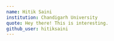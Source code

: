 ```yaml
---
name: Hitik Saini
institution: Chandigarh University
quote: Hey there! This is interesting.
github_user: hitiksaini
---
```

